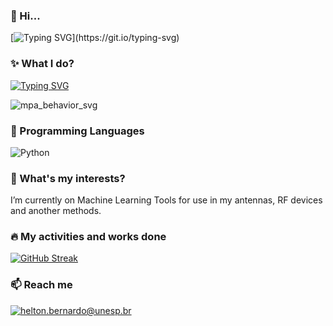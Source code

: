 ### 👋 Hi...
[![Typing SVG](https://readme-typing-svg.demolab.com?font=Fira+Code&pause=1000&random=false&width=400&lines=I'm+Helton+Bernardo+.+.+.)](https://git.io/typing-svg)
### ✨ What I do?

[![Typing SVG](https://readme-typing-svg.demolab.com?font=Times+New+Roman&weight=200&duration=6000&pause=1500&color=000000&random=false&width=435&lines=I'm+antenna%2Ftelecommunation+reaseacher;And+actually+I+have+worked+with;Microstrip+Pacth+Antenna)](https://git.io/typing-svg)

![mpa_behavior_svg](https://github.com/heltonbernardo/heltonbernardo/assets/161172047/be9cf3eb-a954-4db1-867c-191465fd2a5b)
  
### 📘 Programming Languages
![Python](https://img.shields.io/badge/Python-3776AB?style=for-the-badge&logo=python&logoColor=white)


### 🌱 What's my interests?
I’m currently on Machine Learning Tools for use in my antennas, RF devices and another methods.
### 🔥 My activities and works done
[![GitHub Streak](https://streak-stats.demolab.com?user=heltonbernardo&theme=transparent&border_radius=4)](https://git.io/streak-stats)
### 📫 Reach me
[![helton.bernardo@unesp.br](https://img.shields.io/badge/Email-Unesp.br-blue?style=for-the-badge&logo=gmail&logoColor=white)](mailto:helton.bernardo@unesp.br)

<!---
heltonbernardo/heltonbernardo is a ✨ special ✨ repository because its `README.md` (this file) appears on your GitHub profile.
You can click the Preview link to take a look at your changes.
--->
